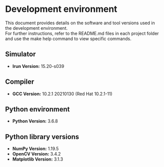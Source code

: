# Development environment

This document provides details on the software and tool versions used in the development environment. \
For further instructions, refer to the README.md files in each project folder and use the make help command to view specific commands.

## Simulator
- **Irun Version:** 15.20-s039

## Compiler
- **GCC Version:** 10.2.1 20210130 (Red Hat 10.2.1-11)

## Python environment
- **Python Version:** 3.6.8

## Python library versions
- **NumPy Version:** 1.19.5
- **OpenCV Version:** 3.4.2
- **Matplotlib Version:** 3.1.3
